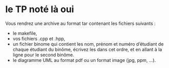 # le TP noté là oui

Vous rendrez une archive au format tar contenant les fichiers suivants :
  - le makefile,
  - vos fichiers .cpp et .hpp,
  - un fichier binome qui contient les nom, prénom et numéro d’étudiant de chaque
étudiant du binôme, écrivez les dans cet ordre, et en allant à la ligne pour le second
binôme.
 - le diagramme UML au format pdf ou un format image (jpg, ppm, ...).